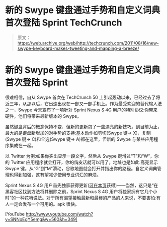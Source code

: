 # 新的 Swype 键盘通过手势和自定义词典首次登陆 Sprint TechCrunch

> 原文：<https://web.archive.org/web/http://techcrunch.com/2011/08/16/new-swype-keyboard-makes-tweeting-and-mapping-a-breeze/>

# 新的 Swype 键盘通过手势和自定义词典首次登陆 Sprint

很难相信，自从 Swype 首次在 TechCrunch 50 上引起轰动以来，已经过去了将近三年，从那以后，它迅速出现在一部又一部手机上。作为最受欢迎的替代输入法之一，Swype 今天宣布了一项针对 Sprint Nexus S 4G 用户的特别协议:你带来硬件，他们将带来最新版本的 Swype。

虽然键盘背后的概念保持不变，但新的更新包了一些漂亮的新技巧。到目前为止，最大的是键盘新增加的对手势的支持:基本动作如剪切(Swype 键-> X)，复制(Swype 键-> C)和全选(Swype 键-> A)都在这里，但新的 Swype 与某些应用程序集成在一起。

以 Twitter 为例:如果你突出显示一段文字，然后从 Swype 键滑过“T”和“W”，你的 Twitter 应用程序就会打开，你的俏皮话就可以用了。地址也是如此:高亮显示 Swype 键，从“G”到“M”滑动，谷歌地图就会打开并指出你的路径。自定义词典管理也得到加强，这有望减少使用专业词汇的麻烦。

Sprint Nexus S 4G 用户首先独家获得更新([可在本页](https://web.archive.org/web/20230204100027/http://sprint.swype.com/)获得)——当然，这只是“在黑客社区找到方法将其删除之前，Sprint Nexus S 4G 用户将独家拥有它几个小时”的一种花哨说法。对于所有渴望接触最新和最棒的产品的人来说，不要害怕:有人一定会发布一个可用的。apk 很快。

[YouTube http://www.youtube.com/watch?v=SNNoEgY5emg&w=560&h=349]